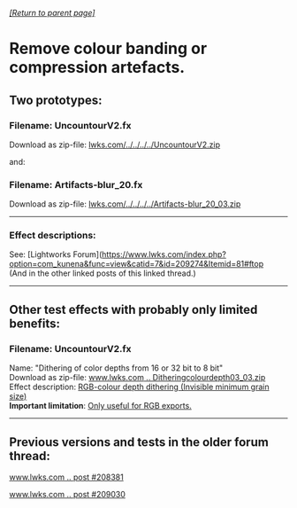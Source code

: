 *[[Return to parent page]](../README.md)*  

# Remove colour banding or compression artefacts.

## Two prototypes: 
### Filename: UncountourV2.fx  
Download as zip-file: [lwks.com/../../../../UncountourV2.zip](https://www.lwks.com/media/kunena/attachments/6375/UncountourV2.zip)  

and: 

### Filename: Artifacts-blur_20.fx  
Download as zip-file: [lwks.com/../../../../Artifacts-blur_20_03.zip](https://www.lwks.com/media/kunena/attachments/348533/Artifacts-blur_20_03.zip)  

--------------------------------------------------------------------------

### Effect descriptions:
See: [Lightworks Forum](https://www.lwks.com/index.php?option=com_kunena&func=view&catid=7&id=209274&Itemid=81#ftop  
(And in the other linked posts of this linked thread.)



--------------------------------------------------------------------------

## Other test effects with probably only limited benefits:

### Filename: UncountourV2.fx  
Name: "Dithering of color depths from 16 or 32 bit to 8 bit"  
Download as zip-file: [www.lwks.com .. Ditheringcolourdepth03_03.zip](https://www.lwks.com/media/kunena/attachments/348533/Ditheringcolourdepth03_03.zip)  
Effect description: [RGB-colour depth dithering (Invisible minimum grain size)](https://www.lwks.com/index.php?option=com_kunena&func=view&catid=7&id=209274&limit=15&limitstart=15&Itemid=81#209946)  
**Important limitation**: [Only useful for RGB exports.](https://www.lwks.com/index.php?option=com_kunena&func=view&catid=7&id=209274&limit=15&limitstart=30&Itemid=81#210013)    


--------------------------------------------------------------------------
 ## Previous versions and tests in the older forum thread:
  [www.lwks.com .. post #208381](https://www.lwks.com/index.php?option=com_kunena&func=view&catid=6&id=206820&limit=15&limitstart=30&Itemid=81#208381)  
  
  [www.lwks.com .. post #209030](https://www.lwks.com/index.php?option=com_kunena&func=view&catid=6&id=206820&limit=15&limitstart=45&Itemid=81#209030)
